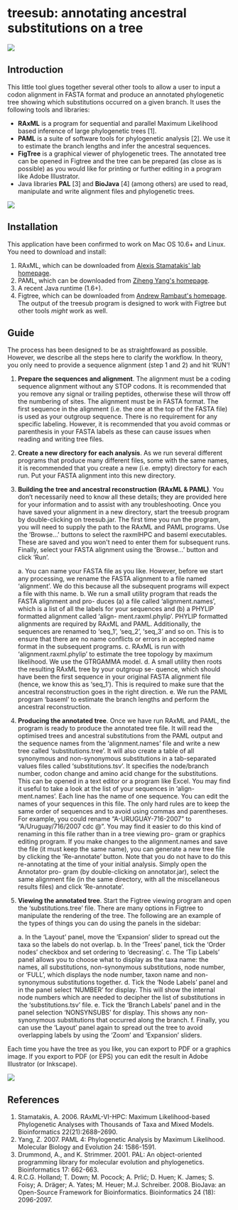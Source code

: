 # treesub: annotating ancestral substitutions on a tree

![](https://raw.github.com/tamuri/treesub/master/docs/annotator_fig1.png)

## Introduction


This little tool glues together several other tools to allow a user to input a codon alignment in FASTA format and produce an annotated phylogenetic tree showing which substitutions occurred on a given branch. It uses the following tools and libraries:

* **RAxML** is a program for sequential and parallel Maximum Likelihood based inference of large phylogenetic trees [1]. 
* **PAML** is a suite of software tools for phylogenetic analysis [2]. We use it to estimate the branch lengths and infer the ancestral sequences.
* **FigTree** is a graphical viewer of phylogenetic trees. The annotated tree can be opened in Figtree and the tree can be prepared (as close as is possible) as you would like for printing or further editing in a program like Adobe Illustrator.
* Java libraries **PAL** [3] and **BioJava** [4] (among others) are used to read, manipulate and write alignment files and phylogenetic trees.

![](https://raw.github.com/tamuri/treesub/master/docs/annotator_fig2.png)


## Installation
This application have been confirmed to work on Mac OS 10.6+ and Linux. You need to download and install:

1. RAxML, which can be downloaded from [Alexis Stamatakis' lab homepage](http://sco.h-its.org/exelixis/software.html).
2. PAML, which can be downloaded from [Ziheng Yang's homepage](http://abacus.gene.ucl.ac.uk/software/paml.html).
3. A recent Java runtime (1.6+).
4. Figtree, which can be downloaded from [Andrew Rambaut's homepage](http://tree.bio.ed.ac.uk/software/figtree/). The output of the treesub program is designed to work with Figtree but other tools _might_ work as well.

## Guide

The process has been designed to be as straightfoward as possible. However, we describe all the steps here to clarify the workflow. In theory, you only need to provide a sequence alignment (step 1 and 2) and hit ‘RUN’!

1. **Prepare the sequences and alignment**. The alignment must be a coding sequence alignment without any STOP codons. It is recommended that you remove any signal or trailing peptides, otherwise these will throw off the numbering of sites. The alignment must be in FASTA format. The first sequence in the alignment (i.e. the one at the top of the FASTA file) is used as your outgroup sequence. There is no requirement for any specific labeling. However, it is recommended that you avoid commas or parenthesis in your FASTA labels as these can cause issues when reading and writing tree files.

2. **Create a new directory for each analysis**. As we run several different programs that produce many different files, some with the same names, it is recommended that you create a new (i.e. empty) directory for each run. Put your FASTA alignment into this new directory.

3. **Building the tree and ancestral reconstruction (RAxML & PAML)**. You don’t necessarily need to know all these details; they are provided here for your information and to assist with any troubleshooting. Once you have saved your alignment in a new directory, start the treesub program by double-clicking on treesub.jar. The first time you run the program, you will need to supply the path to the RAxML and PAML programs. Use the ’Browse...’ buttons to select the raxmlHPC and baseml executables. These are saved and you won't need to enter them for subsequent runs. Finally, select your FASTA alignment using the ’Browse...’ button and click ’Run’.

	a. You can name your FASTA file as you like. However, before we start any processing, we rename the FASTA alignment to a file named ‘alignment’. We do this because all the subsequent programs will expect a file with this name.
	b. We run a small utility program that reads the FASTA alignment and pro- duces (a) a file called ‘alignment.names’, which is a list of all the labels for your sequences and (b) a PHYLIP formatted alignment called ‘align- ment.raxml.phylip’. PHYLIP formatted alignments are required by RAxML and PAML. Additionally, the sequences are renamed to ‘seq_1’, ‘seq_2’, ‘seq_3’ and so on. This is to ensure that there are no name conflicts or errors in accepted name format in the subsequent programs.
	c. RAxML is run with ‘alignment.raxml.phylip’ to estimate the tree topology by maximum likelihood. We use the GTRGAMMA model.
	d. A small utility then roots the resulting RAxML tree by your outgroup se- quence, which should have been the first sequence in your original FASTA alignment file (hence, we know this as ‘seq_1’). This is required to make sure that the ancestral reconstruction goes in the right direction.
	e. We run the PAML program ‘baseml’ to estimate the branch lengths and perform the ancestral reconstruction.

4. **Producing the annotated tree**. Once we have run RAxML and PAML, the program is ready to produce the annotated tree file. It will read the optimised trees and ancestral substitutions from the PAML output and the sequence names from the ‘alignment.names’ file and write a new tree called ‘substitutions.tree’. It will also create a table of all synonymous and non-synonymous substitutions in a tab-separated values files called ‘substitutions.tsv’. It specifies the node/branch number, codon change and amino acid change for the substitutions. This can be opened in a text editor or a program like Excel.
You may find it useful to take a look at the list of your sequences in ‘align- ment.names’. Each line has the name of one sequence. You can edit the names of your sequences in this file. The only hard rules are to keep the same order of sequences and to avoid using commas and parentheses. For example, you could rename “A-URUGUAY-716-2007” to “A/Uruguay/716/2007 cdc @”. You may find it easier to do this kind of renaming in this file rather than in a tree viewing pro- gram or graphics editing program. If you make changes to the alignment.names and save the file (it must keep the same name), you can generate a new tree file by clicking the ’Re-annotate’ button. Note that you do not have to do this re-annotating at the time of your initial analysis. Simply open the Annotator pro- gram (by double-clicking on annotator.jar), select the same alignment file (in the same directory, with all the miscellaneous results files) and click ’Re-annotate’.

5. **Viewing the annotated tree**. Start the Figtree viewing program and open the ‘substitutions.tree’ file. There are many options in Figtree to manipulate the rendering of the tree. The following are an example of the types of things you can do using the panels in the sidebar:

	a. In the ‘Layout’ panel, move the ‘Expansion’ slider to spread out the taxa so the labels do not overlap.
	b. In the ‘Trees’ panel, tick the ‘Order nodes’ checkbox and set ordering to ‘decreasing’.
	c. The ‘Tip Labels’ panel allows you to choose what to display as the taxa name: the names, all substitutions, non-synonymous substitutions, node number, or ‘FULL’, which displays the node number, taxon name and non- synonymous substitutions together.
	d. Tick the ‘Node Labels’ panel and in the panel select ‘NUMBER’ for display. This will show the internal node numbers which are needed to decipher the list of substitutions in the ‘substitutions.tsv’ file.
	e. Tick the ‘Branch Labels’ panel and in the panel selection ‘NONSYNSUBS’ for display. This shows any non-synonymous substitutions that occurred along the branch.
	f. Finally, you can use the ‘Layout’ panel again to spread out the tree to avoid overlapping labels by using the ‘Zoom’ and ‘Expansion’ sliders.

Each time you have the tree as you like, you can export to PDF or a graphics image. If you export to PDF (or EPS) you can edit the result in Adobe Illustrator (or Inkscape).

![](https://raw.github.com/tamuri/treesub/master/docs/annotator_fig3.png)

## References

1. Stamatakis, A. 2006. RAxML-VI-HPC: Maximum Likelihood-based Phylogenetic Analyses with Thousands of Taxa and Mixed Models. Bioinformatics 22(21):2688–2690. 
2. Yang, Z. 2007. PAML 4: Phylogenetic Analysis by Maximum Likelihood. Molecular Biology and Evolution 24: 1586-1591.
3. Drummond, A., and K. Strimmer. 2001. PAL: An object-oriented programming library for molecular evolution and phylogenetics. Bioinformatics 17: 662-663.
4. R.C.G. Holland; T. Down; M. Pocock; A. Prlić; D. Huen; K. James; S. Foisy; A. Dräger; A. Yates; M. Heuer; M.J. Schreiber. 2008. BioJava: an Open-Source Framework for Bioinformatics. Bioinformatics 24 (18): 2096-2097.

